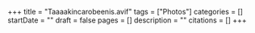 +++
title = "Taaaakincarobeenis.avif"
tags = ["Photos"]
categories = []
startDate = ""
draft = false
pages = []
description = ""
citations = []
+++
